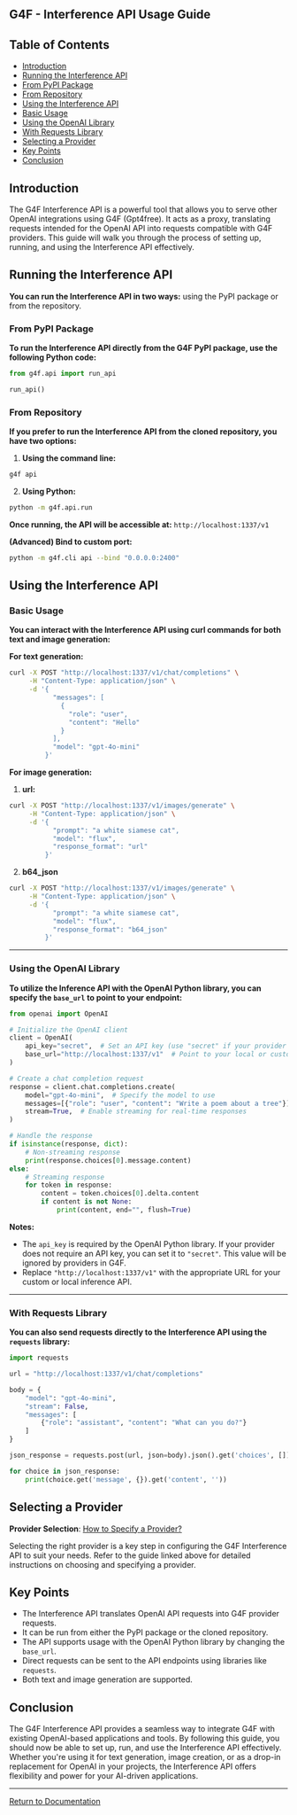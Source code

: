 ## G4F - Interference API Usage Guide

## Table of Contents
   - [Introduction](#introduction)
   - [Running the Interference API](#running-the-interference-api)
   - [From PyPI Package](#from-pypi-package)
   - [From Repository](#from-repository)
   - [Using the Interference API](#using-the-interference-api)
   - [Basic Usage](#basic-usage)
   - [Using the OpenAI Library](#using-the-openai-library)
   - [With Requests Library](#with-requests-library)
   - [Selecting a Provider](#selecting-a-provider)
   - [Key Points](#key-points)
   - [Conclusion](#conclusion)

## Introduction
The G4F Interference API is a powerful tool that allows you to serve other OpenAI integrations using G4F (Gpt4free). It acts as a proxy, translating requests intended for the OpenAI API into requests compatible with G4F providers. This guide will walk you through the process of setting up, running, and using the Interference API effectively.
  

## Running the Interference API
**You can run the Interference API in two ways:** using the PyPI package or from the repository.
  

### From PyPI Package
**To run the Interference API directly from the G4F PyPI package, use the following Python code:**

```python
from g4f.api import run_api

run_api()
```

  
### From Repository
**If you prefer to run the Interference API from the cloned repository, you have two options:**

1. **Using the command line:**
```bash
g4f api
```

2. **Using Python:**
```bash
python -m g4f.api.run
```

**Once running, the API will be accessible at:** `http://localhost:1337/v1`

**(Advanced) Bind to custom port:**
```bash
python -m g4f.cli api --bind "0.0.0.0:2400" 
```

## Using the Interference API

### Basic Usage
**You can interact with the Interference API using curl commands for both text and image generation:**

**For text generation:**
```bash
curl -X POST "http://localhost:1337/v1/chat/completions" \
     -H "Content-Type: application/json" \
     -d '{
           "messages": [
             {
               "role": "user",
               "content": "Hello"
             }
           ],
           "model": "gpt-4o-mini"
         }'
```

**For image generation:**
1. **url:**
```bash
curl -X POST "http://localhost:1337/v1/images/generate" \
     -H "Content-Type: application/json" \
     -d '{
           "prompt": "a white siamese cat",
           "model": "flux",
           "response_format": "url"
         }'
```

2. **b64_json**
```bash
curl -X POST "http://localhost:1337/v1/images/generate" \
     -H "Content-Type: application/json" \
     -d '{
           "prompt": "a white siamese cat",
           "model": "flux",
           "response_format": "b64_json"
         }'
```

---

### Using the OpenAI Library

**To utilize the Inference API with the OpenAI Python library, you can specify the `base_url` to point to your endpoint:**

```python
from openai import OpenAI

# Initialize the OpenAI client
client = OpenAI(
    api_key="secret",  # Set an API key (use "secret" if your provider doesn't require one)
    base_url="http://localhost:1337/v1"  # Point to your local or custom API endpoint
)

# Create a chat completion request
response = client.chat.completions.create(
    model="gpt-4o-mini",  # Specify the model to use
    messages=[{"role": "user", "content": "Write a poem about a tree"}],  # Define the input message
    stream=True,  # Enable streaming for real-time responses
)

# Handle the response
if isinstance(response, dict):
    # Non-streaming response
    print(response.choices[0].message.content)
else:
    # Streaming response
    for token in response:
        content = token.choices[0].delta.content
        if content is not None:
            print(content, end="", flush=True)
```

**Notes:**
- The `api_key` is required by the OpenAI Python library. If your provider does not require an API key, you can set it to `"secret"`. This value will be ignored by providers in G4F.
- Replace `"http://localhost:1337/v1"` with the appropriate URL for your custom or local inference API.

---
  

### With Requests Library

**You can also send requests directly to the Interference API using the `requests` library:**
```python
import requests

url = "http://localhost:1337/v1/chat/completions"

body = {
    "model": "gpt-4o-mini",
    "stream": False,
    "messages": [
        {"role": "assistant", "content": "What can you do?"}
    ]
}

json_response = requests.post(url, json=body).json().get('choices', [])

for choice in json_response:
    print(choice.get('message', {}).get('content', ''))

```

## Selecting a Provider

**Provider Selection**: [How to Specify a Provider?](selecting_a_provider)

Selecting the right provider is a key step in configuring the G4F Interference API to suit your needs. Refer to the guide linked above for detailed instructions on choosing and specifying a provider.

## Key Points
   - The Interference API translates OpenAI API requests into G4F provider requests.
   - It can be run from either the PyPI package or the cloned repository.
   - The API supports usage with the OpenAI Python library by changing the `base_url`.
   - Direct requests can be sent to the API endpoints using libraries like `requests`.
   - Both text and image generation are supported.

  
## Conclusion
The G4F Interference API provides a seamless way to integrate G4F with existing OpenAI-based applications and tools. By following this guide, you should now be able to set up, run, and use the Interference API effectively. Whether you're using it for text generation, image creation, or as a drop-in replacement for OpenAI in your projects, the Interference API offers flexibility and power for your AI-driven applications.

---

[Return to Documentation](/docs/main)